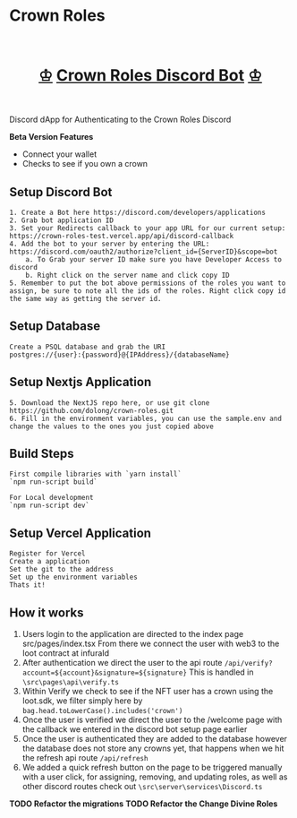 


# Crown Roles
<h1 align="center">
  <br>
  <a href="#">♔</a>
  <a href="#">Crown Roles Discord Bot</a>
  <a href="#">♔</a>
  <br>
  <br>
</h1>

Discord dApp for Authenticating to the Crown Roles Discord

<b>Beta Version Features</b>
- Connect your wallet
- Checks to see if you own a crown


## Setup Discord Bot
```
1. Create a Bot here https://discord.com/developers/applications
2. Grab bot application ID
3. Set your Redirects callback to your app URL for our current setup: https://crown-roles-test.vercel.app/api/discord-callback
4. Add the bot to your server by entering the URL: https://discord.com/oauth2/authorize?client_id={ServerID}&scope=bot
	a. To Grab your server ID make sure you have Developer Access to discord
	b. Right click on the server name and click copy ID
5. Remember to put the bot above permissions of the roles you want to assign, be sure to note all the ids of the roles. Right click copy id the same way as getting the server id.
```

## Setup Database
```
Create a PSQL database and grab the URI
postgres://{user}:{password}@{IPAddress}/{databaseName}

```

## Setup Nextjs Application
```
5. Download the NextJS repo here, or use git clone https://github.com/dolong/crown-roles.git
6. Fill in the environment variables, you can use the sample.env and change the values to the ones you just copied above
```

## Build Steps
```
First compile libraries with `yarn install`
`npm run-script build`

For Local development
`npm run-script dev`
```

## Setup Vercel Application
```
Register for Vercel
Create a application
Set the git to the address
Set up the environment variables
Thats it!
```

## How it works

1. Users login to the application are directed to the index page
src/pages/index.tsx
From there we connect the user with web3 to the loot contract at infuraId
2. After authentication we direct the user to the api route `/api/verify?account=${account}&signature=${signature}`
	This is handled in `\src\pages\api\verify.ts`
3. Within Verify we check to see if the NFT user has a crown using the loot.sdk, we filter simply here by `bag.head.toLowerCase().includes('crown')`
4. Once the user is verified we direct the user to the /welcome page with the callback we entered in the discord bot setup page earlier
5. Once the user is authenticated they are added to the database however the database does not store any crowns yet, that happens when we hit the refresh api route `/api/refresh`
6. We added a quick refresh button on the page to be triggered manually with a user click, for assigning, removing, and updating roles, as well as other discord routes check out `\src\server\services\Discord.ts`





**TODO Refactor the migrations**
**TODO Refactor the Change Divine Roles**
```